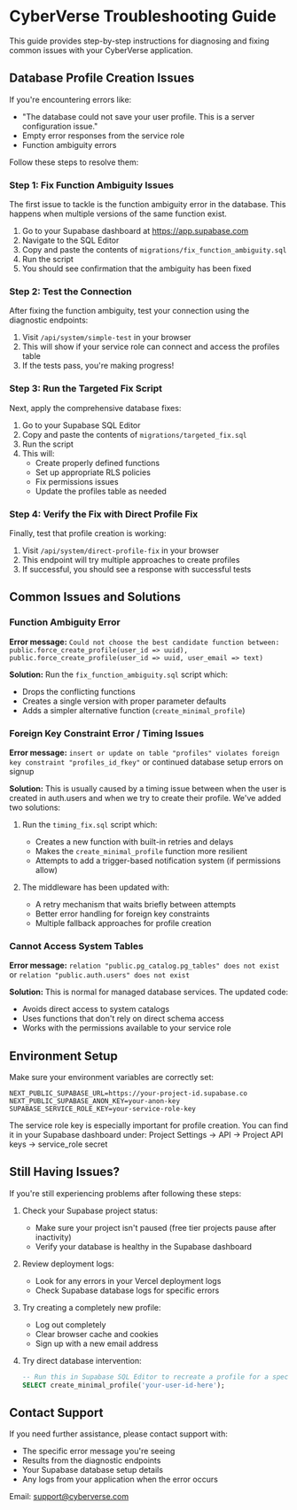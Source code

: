 # CyberVerse Troubleshooting Guide

This guide provides step-by-step instructions for diagnosing and fixing common issues with your CyberVerse application.

## Database Profile Creation Issues

If you're encountering errors like:
- "The database could not save your user profile. This is a server configuration issue."
- Empty error responses from the service role
- Function ambiguity errors

Follow these steps to resolve them:

### Step 1: Fix Function Ambiguity Issues

The first issue to tackle is the function ambiguity error in the database. This happens when multiple versions of the same function exist.

1. Go to your Supabase dashboard at https://app.supabase.com
2. Navigate to the SQL Editor
3. Copy and paste the contents of `migrations/fix_function_ambiguity.sql` 
4. Run the script
5. You should see confirmation that the ambiguity has been fixed

### Step 2: Test the Connection

After fixing the function ambiguity, test your connection using the diagnostic endpoints:

1. Visit `/api/system/simple-test` in your browser
2. This will show if your service role can connect and access the profiles table
3. If the tests pass, you're making progress!

### Step 3: Run the Targeted Fix Script

Next, apply the comprehensive database fixes:

1. Go to your Supabase SQL Editor
2. Copy and paste the contents of `migrations/targeted_fix.sql`
3. Run the script
4. This will:
   - Create properly defined functions
   - Set up appropriate RLS policies
   - Fix permissions issues
   - Update the profiles table as needed

### Step 4: Verify the Fix with Direct Profile Fix

Finally, test that profile creation is working:

1. Visit `/api/system/direct-profile-fix` in your browser
2. This endpoint will try multiple approaches to create profiles
3. If successful, you should see a response with successful tests

## Common Issues and Solutions

### Function Ambiguity Error

**Error message:** `Could not choose the best candidate function between: public.force_create_profile(user_id => uuid), public.force_create_profile(user_id => uuid, user_email => text)`

**Solution:** Run the `fix_function_ambiguity.sql` script which:
- Drops the conflicting functions
- Creates a single version with proper parameter defaults
- Adds a simpler alternative function (`create_minimal_profile`)

### Foreign Key Constraint Error / Timing Issues

**Error message:** `insert or update on table "profiles" violates foreign key constraint "profiles_id_fkey"` or continued database setup errors on signup

**Solution:** This is usually caused by a timing issue between when the user is created in auth.users and when we try to create their profile. We've added two solutions:

1. Run the `timing_fix.sql` script which:
   - Creates a new function with built-in retries and delays
   - Makes the `create_minimal_profile` function more resilient
   - Attempts to add a trigger-based notification system (if permissions allow)

2. The middleware has been updated with:
   - A retry mechanism that waits briefly between attempts
   - Better error handling for foreign key constraints
   - Multiple fallback approaches for profile creation

### Cannot Access System Tables

**Error message:** `relation "public.pg_catalog.pg_tables" does not exist` or `relation "public.auth.users" does not exist`

**Solution:** This is normal for managed database services. The updated code:
- Avoids direct access to system catalogs
- Uses functions that don't rely on direct schema access
- Works with the permissions available to your service role

## Environment Setup

Make sure your environment variables are correctly set:

```
NEXT_PUBLIC_SUPABASE_URL=https://your-project-id.supabase.co
NEXT_PUBLIC_SUPABASE_ANON_KEY=your-anon-key
SUPABASE_SERVICE_ROLE_KEY=your-service-role-key
```

The service role key is especially important for profile creation. You can find it in your Supabase dashboard under:
Project Settings → API → Project API keys → service_role secret

## Still Having Issues?

If you're still experiencing problems after following these steps:

1. Check your Supabase project status:
   - Make sure your project isn't paused (free tier projects pause after inactivity)
   - Verify your database is healthy in the Supabase dashboard

2. Review deployment logs:
   - Look for any errors in your Vercel deployment logs
   - Check Supabase database logs for specific errors

3. Try creating a completely new profile:
   - Log out completely
   - Clear browser cache and cookies
   - Sign up with a new email address

4. Try direct database intervention:
   ```sql
   -- Run this in Supabase SQL Editor to recreate a profile for a specific user
   SELECT create_minimal_profile('your-user-id-here');
   ```

## Contact Support

If you need further assistance, please contact support with:
- The specific error message you're seeing
- Results from the diagnostic endpoints
- Your Supabase database setup details
- Any logs from your application when the error occurs

Email: support@cyberverse.com 